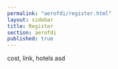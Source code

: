 ```yaml
---
permalink: "aerofdi/register.html"
layout: sidebar
title: Register
section: aerofdi
published: true
---
```


cost, link, hotels
asd
